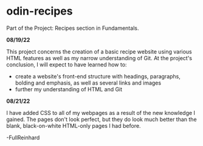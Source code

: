 # odin-recipes
Part of the Project: Recipes section in Fundamentals.

__08/19/22__

This project concerns the creation of a basic recipe website using various HTML features as well as my narrow understanding of Git. At the project's conclusion, I will expect to have learned how to:
- create a website's front-end structure with headings, paragraphs, bolding and emphasis, as well as several links and images 
- further my understanding of HTML and Git

__08/21/22__

I have added CSS to all of my webpages as a result of the new knowledge I gained.
The pages don't look perfect, but they do look much better than the blank, black-on-white HTML-only pages I had before. 

-FullReinhard